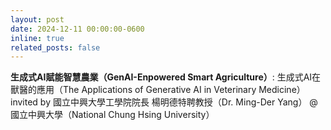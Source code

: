 ```yaml
---
layout: post
date: 2024-12-11 00:00:00-0600
inline: true
related_posts: false
---
```


 **生成式AI賦能智慧農業（GenAI-Enpowered Smart Agriculture）**: 生成式AI在獸醫的應用（The Applications of Generative AI in Veterinary Medicine）invited by 國立中興大學工學院院長 楊明德特聘教授（Dr. Ming-Der Yang） @ 國立中興大學（National Chung Hsing University）